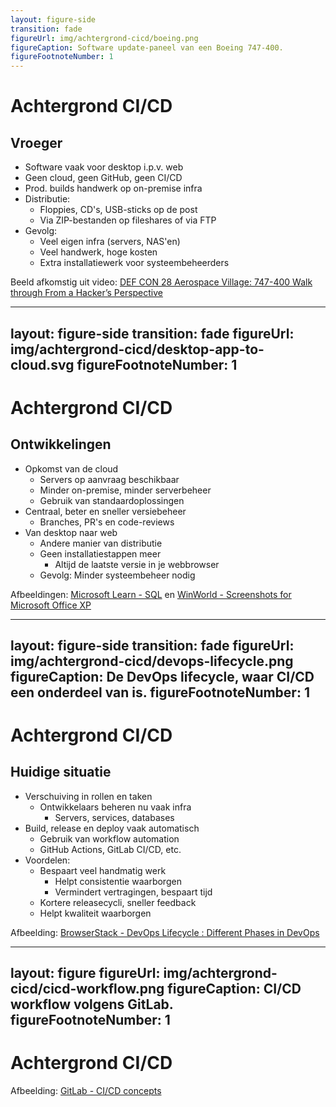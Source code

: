 ```yaml
---
layout: figure-side
transition: fade
figureUrl: img/achtergrond-cicd/boeing.png
figureCaption: Software update-paneel van een Boeing 747-400.
figureFootnoteNumber: 1
---
```


# Achtergrond CI/CD

## Vroeger

- Software vaak voor desktop i.p.v. web
- Geen cloud, geen GitHub, geen CI/CD
- Prod. builds handwerk op on-premise infra
- Distributie:
  - Floppies, CD's, USB-sticks op de post
  - Via ZIP-bestanden op fileshares of via FTP
- Gevolg:
  - Veel eigen infra (servers, NAS'en)
  - Veel handwerk, hoge kosten
  - Extra installatiewerk voor systeembeheerders

<Footnotes separator>
  <Footnote :number=1>Beeld afkomstig uit video: <a href="https://www.youtube.com/watch?v=yq8wgJO-JXY" rel="noreferrer" target="_blank">DEF CON 28 Aerospace Village: 747-400 Walk through From a Hacker’s Perspective</a></Footnote>
</Footnotes>

---
layout: figure-side
transition: fade
figureUrl: img/achtergrond-cicd/desktop-app-to-cloud.svg
figureFootnoteNumber: 1
---

# Achtergrond CI/CD

## Ontwikkelingen

- Opkomst van de cloud
  - Servers op aanvraag beschikbaar
  - Minder on-premise, minder serverbeheer
  - Gebruik van standaardoplossingen
- Centraal, beter en sneller versiebeheer
  - Branches, PR's en code-reviews
- Van desktop naar web
  - Andere manier van distributie
  - Geen installatiestappen meer
    - Altijd de laatste versie in je webbrowser
  - Gevolg: Minder systeembeheer nodig

<Footnotes separator>
  <Footnote :number=1>Afbeeldingen: <a href="https://learn.microsoft.com/en-us/sql/sql-server/azure-arc/view-databases?view=sql-server-ver16" rel="noreferrer" target="_blank">Microsoft Learn - SQL</a> en  <a href="https://winworldpc.com/screenshot/c3aa3c4c-561b-c385-11c3-a4e284a2c3a5" rel="noreferrer" target="_blank">WinWorld - Screenshots for Microsoft Office XP</a></Footnote>
</Footnotes>

---
layout: figure-side
transition: fade
figureUrl: img/achtergrond-cicd/devops-lifecycle.png
figureCaption: De DevOps lifecycle, waar CI/CD een onderdeel van is.
figureFootnoteNumber: 1
---

# Achtergrond CI/CD

## Huidige situatie

- Verschuiving in rollen en taken
  - Ontwikkelaars beheren nu vaak infra
    - Servers, services, databases
- Build, release en deploy vaak automatisch
  - Gebruik van workflow automation
  - GitHub Actions, GitLab CI/CD, etc.
- Voordelen:
  - Bespaart veel handmatig werk
    - Helpt consistentie waarborgen
    - Vermindert vertragingen, bespaart tijd
  - Kortere releasecycli, sneller feedback
  - Helpt kwaliteit waarborgen

<Footnotes separator>
  <Footnote :number=1>Afbeelding: <a href="https://www.browserstack.com/guide/devops-lifecycle" rel="noreferrer" target="_blank">BrowserStack - DevOps Lifecycle : Different Phases in DevOps</a></Footnote>
</Footnotes>

---
layout: figure
figureUrl: img/achtergrond-cicd/cicd-workflow.png
figureCaption: CI/CD workflow volgens GitLab.
figureFootnoteNumber: 1
---

# Achtergrond CI/CD

<Footnotes separator>
  <Footnote :number=1>Afbeelding: <a href="https://docs.gitlab.co.jp/ee/ci/introduction/" rel="noreferrer" target="_blank">GitLab - CI/CD concepts</a></Footnote>
</Footnotes>
